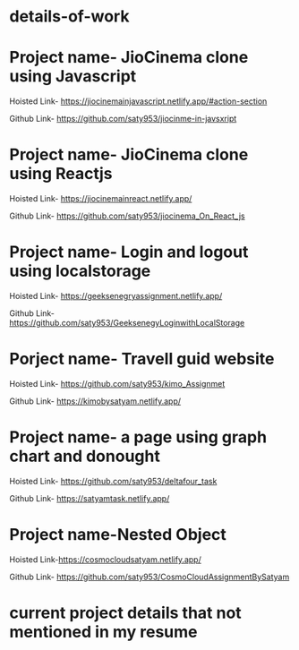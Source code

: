 # details-of-work


# Project name- JioCinema clone using Javascript
Hoisted Link- https://jiocinemainjavascript.netlify.app/#action-section

Github Link- https://github.com/saty953/jiocinme-in-javsxript

# Project name- JioCinema clone using Reactjs
Hoisted Link- https://jiocinemainreact.netlify.app/ 

Github Link- https://github.com/saty953/jiocinema_On_React_js

# Project name- Login and logout using localstorage
Hoisted Link- https://geeksenegryassignment.netlify.app/

Github Link- https://github.com/saty953/GeeksenegyLoginwithLocalStorage
 

# Porject name- Travell guid website
Hoisted Link- https://github.com/saty953/kimo_Assignmet

Github Link- https://kimobysatyam.netlify.app/


# Project name- a page using graph chart and donought
Hoisted Link- https://github.com/saty953/deltafour_task

Github Link- https://satyamtask.netlify.app/


# Project name-Nested Object 
Hoisted Link-https://cosmocloudsatyam.netlify.app/

Github Link- https://github.com/saty953/CosmoCloudAssignmentBySatyam

# current project details that not mentioned in my resume 

